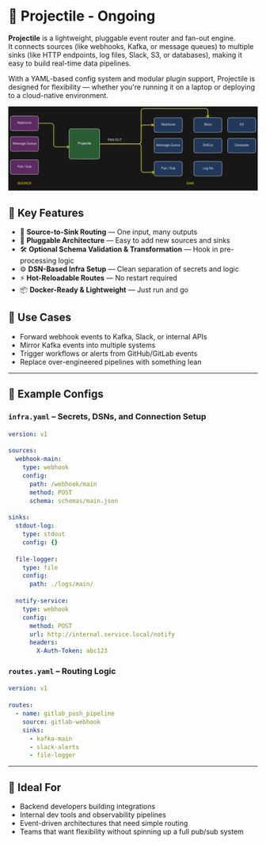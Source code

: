 # 🚀 Projectile - Ongoing

**Projectile** is a lightweight, pluggable event router and fan-out engine.  
It connects sources (like webhooks, Kafka, or message queues) to multiple sinks (like HTTP endpoints, log files, Slack, S3, or databases), making it easy to build real-time data pipelines.

With a YAML-based config system and modular plugin support, Projectile is designed for flexibility — whether you're running it on a laptop or deploying to a cloud-native environment.


![Architecture diagram](./_nocode/images/architecture-diagram.png)


## 🎯 Key Features

- 🔁 **Source-to-Sink Routing** — One input, many outputs
- 🧩 **Pluggable Architecture** — Easy to add new sources and sinks
- 🛠️ **Optional Schema Validation & Transformation** — Hook in pre-processing logic
- ⚙️ **DSN-Based Infra Setup** — Clean separation of secrets and logic
- ⚡ **Hot-Reloadable Routes** — No restart required
- 📦 **Docker-Ready & Lightweight** — Just run and go


## 🧠 Use Cases

- Forward webhook events to Kafka, Slack, or internal APIs
- Mirror Kafka events into multiple systems
- Trigger workflows or alerts from GitHub/GitLab events
- Replace over-engineered pipelines with something lean


---

## 🧾 Example Configs

### `infra.yaml` – Secrets, DSNs, and Connection Setup

```yaml
version: v1

sources:
  webhook-main:
    type: webhook
    config:
      path: /webhook/main
      method: POST
      schema: schemas/main.json

sinks:
  stdout-log:
    type: stdout
    config: {}

  file-logger:
    type: file
    config:
      path: ./logs/main/

  notify-service:
    type: webhook
    config:
      method: POST
      url: http://internal.service.local/notify
      headers:
        X-Auth-Token: abc123
```


### `routes.yaml` – Routing Logic

```yaml
version: v1

routes:
  - name: gitlab_push_pipeline
    source: gitlab-webhook
    sinks:
      - kafka-main
      - slack-alerts
      - file-logger
```


---

## 🧰 Ideal For

- Backend developers building integrations
- Internal dev tools and observability pipelines
- Event-driven architectures that need simple routing
- Teams that want flexibility without spinning up a full pub/sub system
